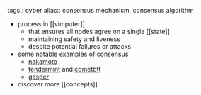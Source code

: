 tags:: cyber
alias:: consensus mechanism, consensus algorithm

- process in [[vimputer]]
	- that ensures all nodes agree on a single [[state]]
	- maintaining safety and liveness
	- despite potential failures or attacks
- some notable examples of consensus
	- [nakamoto](https://www.nervos.org/knowledge-base/what_is_nakamoto_consensus)
	- [tendermint](https://tendermint.com/) and [cometbft](https://cometbft.com/)
	- [gasper](https://ethereum.org/en/developers/docs/consensus-mechanisms/pos/gasper/)
- discover more [[concepts]]